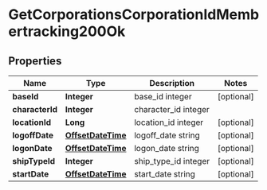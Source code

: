 
# GetCorporationsCorporationIdMembertracking200Ok

## Properties
Name | Type | Description | Notes
------------ | ------------- | ------------- | -------------
**baseId** | **Integer** | base_id integer |  [optional]
**characterId** | **Integer** | character_id integer | 
**locationId** | **Long** | location_id integer |  [optional]
**logoffDate** | [**OffsetDateTime**](OffsetDateTime.md) | logoff_date string |  [optional]
**logonDate** | [**OffsetDateTime**](OffsetDateTime.md) | logon_date string |  [optional]
**shipTypeId** | **Integer** | ship_type_id integer |  [optional]
**startDate** | [**OffsetDateTime**](OffsetDateTime.md) | start_date string |  [optional]



